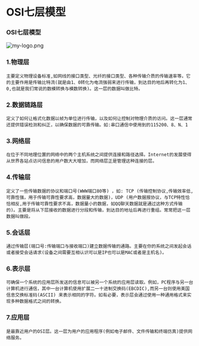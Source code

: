 # OSI七层模型
### OSI七层模型
 ![my-logo.png](https://wx1.sinaimg.cn/mw2000/007QjmB1ly1h1korv159tj30nn0bz0uu.jpg)
### 1.物理层
	主要定义物理设备标准,如网线的接口类型、光纤的接口类型、各种传输介质的传输速率等。它的主要作用是传输比特流(就是由1、0转化为电流强弱来进行传输，到达目的地后再转化为1、0,也就是我们常说的数模转换与模数转换)。这一层的数据叫做比特。
### 2.数据链路层
	定义了如何让格式化数据以帧为单位进行传输，以及如何让控制对物理介质的访问。这一层通常还提供错误检测和纠正，以确保数据的可靠传输。如:串口通信中使用到的115200、8、N、1
### 3.网络层
	在位于不同地理位置的网络中的两个主机系统之间提供连接和路径选择。Internet的发展使得从世界各站点访问信息的用户数大大增加，而网络层正是管理这种连接的层。
### 4.传输层
	定义了一些传输数据的协议和端口号(WWW端口80等) ，如: TCP (传输控制协议,传输效率低,可靠性强，用于传输可靠性要求高，数据量大的数据)，UDP (用户数据报协议，与TCP特性恰恰相反,用于传输可靠性要求不高，数据量小的数据，如QQ聊天数据就是通过这种方式传输的)。主要是将从下层接收的数据进行分段和传输，到达目的地址后再进行重组。常常把这一层数据叫做段。
### 5.会话层
	通过传输层(端口号:传输端口与接收端口)建立数据传输的通路。主要在你的系统之间发起会话或者接受会话请求(设备之间需要互相认识可以是IP也可以是MAC或者是主机名)。
### 6.表示层
	可确保一个系统的应用层所发送的信息可以被另一个系统的应用层读取。例如，PC程序与另一台计算机进行通信，其中一台计算机使用扩展二一十进制交换码(EBCDIC),而另一台则使用美国信息交换标准码(ASCII) 来表示相同的字符。如有必要，表示层会通过使用一种通用格式来实现多种数据格式之间的转换。
### 7.应用层
    是最靠近用户的OSI层。这一层为用户的应用程序(例如电子邮件、文件传输和终端仿真)提供网络服务。
